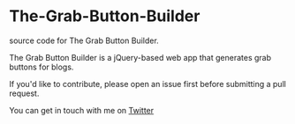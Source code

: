 The-Grab-Button-Builder
=======================

source code for The Grab Button Builder. 

The Grab Button Builder is a jQuery-based web app that generates grab buttons for blogs.

If you'd like to contribute, please open an issue first before submitting a pull request.

You can get in touch with me on [Twitter](http://www.twitter.com/MMosley) 
